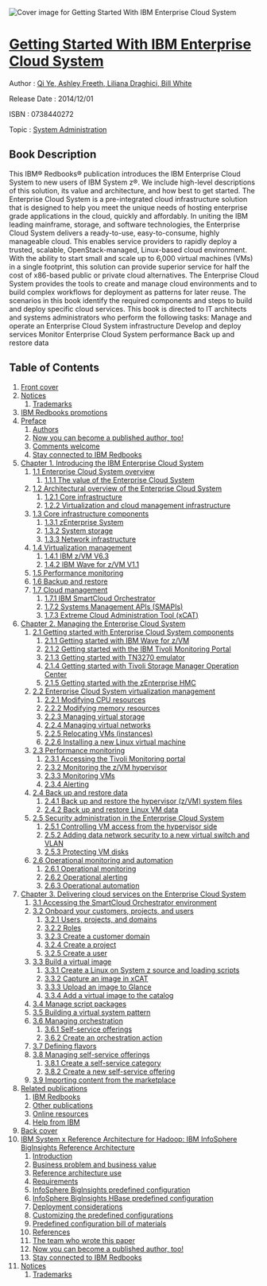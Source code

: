 ![Cover image for Getting Started With IBM Enterprise Cloud System](https://imgdetail.ebookreading.net/cover/cover/system_admin/EB0738440272.jpg)

[Getting Started With IBM Enterprise Cloud System](https://ebookreading.net/view/book/Getting+Started+With+IBM+Enterprise+Cloud+System-EB0738440272_1.html "Getting Started With IBM Enterprise Cloud System")
====================================================================================================================

Author : [Qi Ye](https://ebookreading.net/search/author/Qi+Ye),[ Ashley Freeth](https://ebookreading.net/search/author/+Ashley+Freeth),[ Liliana Draghici](https://ebookreading.net/search/author/+Liliana+Draghici),[ Bill White](https://ebookreading.net/search/author/+Bill+White)

Release Date : 2014/12/01

ISBN : 0738440272

Topic : [System Administration](https://ebookreading.net/search/category/system-administration)

Book Description
-----------------

This IBM® Redbooks® publication introduces the IBM Enterprise Cloud System to new users of IBM System z®. We include high-level descriptions of this solution, its value and architecture, and how best to get started. The Enterprise Cloud System is a pre-integrated cloud infrastructure solution that is designed to help you meet the unique needs of hosting enterprise grade applications in the cloud, quickly and affordably.
In uniting the IBM leading mainframe, storage, and software technologies, the Enterprise Cloud System delivers a ready-to-use, easy-to-consume, highly manageable cloud. This enables service providers to rapidly deploy a trusted, scalable, OpenStack-managed, Linux-based cloud environment.
With the ability to start small and scale up to 6,000 virtual machines (VMs) in a single footprint, this solution can provide superior service for half the cost of x86-based public or private cloud alternatives.
The Enterprise Cloud System provides the tools to create and manage cloud environments and to build complex workflows for deployment as patterns for later reuse. The scenarios in this book identify the required components and steps to build and deploy specific cloud services.
This book is directed to IT architects and systems administrators who perform the following tasks:
Manage and operate an Enterprise Cloud System infrastructure
Develop and deploy services
Monitor Enterprise Cloud System performance
Back up and restore data
              
Table of Contents
-----------------

1. [Front cover](https://ebookreading.net/view/book/Getting+Started+With+IBM+Enterprise+Cloud+System-EB0738440272_1.html)
1. [Notices](https://ebookreading.net/view/book/Getting+Started+With+IBM+Enterprise+Cloud+System-EB0738440272_3.html)
    1. [Trademarks](https://ebookreading.net/view/book/Getting+Started+With+IBM+Enterprise+Cloud+System-EB0738440272_3.html#ww459879)
1. [IBM Redbooks promotions](https://ebookreading.net/view/book/Getting+Started+With+IBM+Enterprise+Cloud+System-EB0738440272_4.html)
1. [Preface](https://ebookreading.net/view/book/Getting+Started+With+IBM+Enterprise+Cloud+System-EB0738440272_5.html)
    1. [Authors](https://ebookreading.net/view/book/Getting+Started+With+IBM+Enterprise+Cloud+System-EB0738440272_5.html#ww786648)
    1. [Now you can become a published author, too!](https://ebookreading.net/view/book/Getting+Started+With+IBM+Enterprise+Cloud+System-EB0738440272_5.html#ww786870)
    1. [Comments welcome](https://ebookreading.net/view/book/Getting+Started+With+IBM+Enterprise+Cloud+System-EB0738440272_5.html#ww775129)
    1. [Stay connected to IBM Redbooks](https://ebookreading.net/view/book/Getting+Started+With+IBM+Enterprise+Cloud+System-EB0738440272_5.html#ww782351)
1. [Chapter 1. Introducing the IBM Enterprise Cloud System](https://ebookreading.net/view/book/Getting+Started+With+IBM+Enterprise+Cloud+System-EB0738440272_6.html)
    1. [1.1 Enterprise Cloud System overview](https://ebookreading.net/view/book/Getting+Started+With+IBM+Enterprise+Cloud+System-EB0738440272_6.html#ww460940)
        1. [1.1.1 The value of the Enterprise Cloud System](https://ebookreading.net/view/book/Getting+Started+With+IBM+Enterprise+Cloud+System-EB0738440272_6.html#ww460959)
    1. [1.2 Architectural overview of the Enterprise Cloud System](https://ebookreading.net/view/book/Getting+Started+With+IBM+Enterprise+Cloud+System-EB0738440272_6.html#ww460986)
        1. [1.2.1 Core infrastructure](https://ebookreading.net/view/book/Getting+Started+With+IBM+Enterprise+Cloud+System-EB0738440272_6.html#ww462164)
        1. [1.2.2 Virtualization and cloud management infrastructure](https://ebookreading.net/view/book/Getting+Started+With+IBM+Enterprise+Cloud+System-EB0738440272_6.html#ww461043)
    1. [1.3 Core infrastructure components](https://ebookreading.net/view/book/Getting+Started+With+IBM+Enterprise+Cloud+System-EB0738440272_6.html#ww461123)
        1. [1.3.1 zEnterprise System](https://ebookreading.net/view/book/Getting+Started+With+IBM+Enterprise+Cloud+System-EB0738440272_6.html#ww461125)
        1. [1.3.2 System storage](https://ebookreading.net/view/book/Getting+Started+With+IBM+Enterprise+Cloud+System-EB0738440272_6.html#ww461137)
        1. [1.3.3 Network infrastructure](https://ebookreading.net/view/book/Getting+Started+With+IBM+Enterprise+Cloud+System-EB0738440272_6.html#ww466227)
    1. [1.4 Virtualization management](https://ebookreading.net/view/book/Getting+Started+With+IBM+Enterprise+Cloud+System-EB0738440272_6.html#ww461146)
        1. [1.4.1 IBM z/VM V6.3](https://ebookreading.net/view/book/Getting+Started+With+IBM+Enterprise+Cloud+System-EB0738440272_6.html#ww461148)
        1. [1.4.2 IBM Wave for z/VM V1.1](https://ebookreading.net/view/book/Getting+Started+With+IBM+Enterprise+Cloud+System-EB0738440272_6.html#ww461180)
    1. [1.5 Performance monitoring](https://ebookreading.net/view/book/Getting+Started+With+IBM+Enterprise+Cloud+System-EB0738440272_6.html#ww473172)
    1. [1.6 Backup and restore](https://ebookreading.net/view/book/Getting+Started+With+IBM+Enterprise+Cloud+System-EB0738440272_6.html#ww461251)
    1. [1.7 Cloud management](https://ebookreading.net/view/book/Getting+Started+With+IBM+Enterprise+Cloud+System-EB0738440272_6.html#ww472148)
        1. [1.7.1 IBM SmartCloud Orchestrator](https://ebookreading.net/view/book/Getting+Started+With+IBM+Enterprise+Cloud+System-EB0738440272_6.html#ww461297)
        1. [1.7.2 Systems Management APIs (SMAPIs)](https://ebookreading.net/view/book/Getting+Started+With+IBM+Enterprise+Cloud+System-EB0738440272_6.html#ww463807)
        1. [1.7.3 Extreme Cloud Administration Tool (xCAT)](https://ebookreading.net/view/book/Getting+Started+With+IBM+Enterprise+Cloud+System-EB0738440272_6.html#ww463852)
1. [Chapter 2. Managing the Enterprise Cloud System](https://ebookreading.net/view/book/Getting+Started+With+IBM+Enterprise+Cloud+System-EB0738440272_7.html)
    1. [2.1 Getting started with Enterprise Cloud System components](https://ebookreading.net/view/book/Getting+Started+With+IBM+Enterprise+Cloud+System-EB0738440272_7.html#ww463072)
        1. [2.1.1 Getting started with IBM Wave for z/VM](https://ebookreading.net/view/book/Getting+Started+With+IBM+Enterprise+Cloud+System-EB0738440272_7.html#ww477364)
        1. [2.1.2 Getting started with the IBM Tivoli Monitoring Portal](https://ebookreading.net/view/book/Getting+Started+With+IBM+Enterprise+Cloud+System-EB0738440272_7.html#ww477642)
        1. [2.1.3 Getting started with TN3270 emulator](https://ebookreading.net/view/book/Getting+Started+With+IBM+Enterprise+Cloud+System-EB0738440272_7.html#ww477686)
        1. [2.1.4 Getting started with Tivoli Storage Manager Operation Center](https://ebookreading.net/view/book/Getting+Started+With+IBM+Enterprise+Cloud+System-EB0738440272_7.html#ww506222)
        1. [2.1.5 Getting started with the zEnterprise HMC](https://ebookreading.net/view/book/Getting+Started+With+IBM+Enterprise+Cloud+System-EB0738440272_7.html#ww498436)
    1. [2.2 Enterprise Cloud System virtualization management](https://ebookreading.net/view/book/Getting+Started+With+IBM+Enterprise+Cloud+System-EB0738440272_7.html#ww498871)
        1. [2.2.1 Modifying CPU resources](https://ebookreading.net/view/book/Getting+Started+With+IBM+Enterprise+Cloud+System-EB0738440272_7.html#ww461377)
        1. [2.2.2 Modifying memory resources](https://ebookreading.net/view/book/Getting+Started+With+IBM+Enterprise+Cloud+System-EB0738440272_7.html#ww461138)
        1. [2.2.3 Managing virtual storage](https://ebookreading.net/view/book/Getting+Started+With+IBM+Enterprise+Cloud+System-EB0738440272_7.html#ww464354)
        1. [2.2.4 Managing virtual networks](https://ebookreading.net/view/book/Getting+Started+With+IBM+Enterprise+Cloud+System-EB0738440272_7.html#ww464470)
        1. [2.2.5 Relocating VMs (instances)](https://ebookreading.net/view/book/Getting+Started+With+IBM+Enterprise+Cloud+System-EB0738440272_7.html#ww474417)
        1. [2.2.6 Installing a new Linux virtual machine](https://ebookreading.net/view/book/Getting+Started+With+IBM+Enterprise+Cloud+System-EB0738440272_7.html#ww476393)
    1. [2.3 Performance monitoring](https://ebookreading.net/view/book/Getting+Started+With+IBM+Enterprise+Cloud+System-EB0738440272_7.html#ww500490)
        1. [2.3.1 Accessing the Tivoli Monitoring portal](https://ebookreading.net/view/book/Getting+Started+With+IBM+Enterprise+Cloud+System-EB0738440272_7.html#ww476395)
        1. [2.3.2 Monitoring the z/VM hypervisor](https://ebookreading.net/view/book/Getting+Started+With+IBM+Enterprise+Cloud+System-EB0738440272_7.html#ww476412)
        1. [2.3.3 Monitoring VMs](https://ebookreading.net/view/book/Getting+Started+With+IBM+Enterprise+Cloud+System-EB0738440272_7.html#ww476463)
        1. [2.3.4 Alerting](https://ebookreading.net/view/book/Getting+Started+With+IBM+Enterprise+Cloud+System-EB0738440272_7.html#ww476471)
    1. [2.4 Back up and restore data](https://ebookreading.net/view/book/Getting+Started+With+IBM+Enterprise+Cloud+System-EB0738440272_7.html#ww461258)
        1. [2.4.1 Back up and restore the hypervisor (z/VM) system files](https://ebookreading.net/view/book/Getting+Started+With+IBM+Enterprise+Cloud+System-EB0738440272_7.html#ww460919)
        1. [2.4.2 Back up and restore Linux VM data](https://ebookreading.net/view/book/Getting+Started+With+IBM+Enterprise+Cloud+System-EB0738440272_7.html#ww474317)
    1. [2.5 Security administration in the Enterprise Cloud System](https://ebookreading.net/view/book/Getting+Started+With+IBM+Enterprise+Cloud+System-EB0738440272_7.html#ww479263)
        1. [2.5.1 Controlling VM access from the hypervisor side](https://ebookreading.net/view/book/Getting+Started+With+IBM+Enterprise+Cloud+System-EB0738440272_7.html#ww479254)
        1. [2.5.2 Adding data network security to a new virtual switch and VLAN](https://ebookreading.net/view/book/Getting+Started+With+IBM+Enterprise+Cloud+System-EB0738440272_7.html#ww481430)
        1. [2.5.3 Protecting VM disks](https://ebookreading.net/view/book/Getting+Started+With+IBM+Enterprise+Cloud+System-EB0738440272_7.html#ww481412)
    1. [2.6 Operational monitoring and automation](https://ebookreading.net/view/book/Getting+Started+With+IBM+Enterprise+Cloud+System-EB0738440272_7.html#ww499410)
        1. [2.6.1 Operational monitoring](https://ebookreading.net/view/book/Getting+Started+With+IBM+Enterprise+Cloud+System-EB0738440272_7.html#ww499439)
        1. [2.6.2 Operational alerting](https://ebookreading.net/view/book/Getting+Started+With+IBM+Enterprise+Cloud+System-EB0738440272_7.html#ww499885)
        1. [2.6.3 Operational automation](https://ebookreading.net/view/book/Getting+Started+With+IBM+Enterprise+Cloud+System-EB0738440272_7.html#ww500285)
1. [Chapter 3. Delivering cloud services on the Enterprise Cloud System](https://ebookreading.net/view/book/Getting+Started+With+IBM+Enterprise+Cloud+System-EB0738440272_8.html)
    1. [3.1 Accessing the SmartCloud Orchestrator environment](https://ebookreading.net/view/book/Getting+Started+With+IBM+Enterprise+Cloud+System-EB0738440272_8.html#ww461002)
    1. [3.2 Onboard your customers, projects, and users](https://ebookreading.net/view/book/Getting+Started+With+IBM+Enterprise+Cloud+System-EB0738440272_8.html#ww461032)
        1. [3.2.1 Users, projects, and domains](https://ebookreading.net/view/book/Getting+Started+With+IBM+Enterprise+Cloud+System-EB0738440272_8.html#ww461039)
        1. [3.2.2 Roles](https://ebookreading.net/view/book/Getting+Started+With+IBM+Enterprise+Cloud+System-EB0738440272_8.html#ww461042)
        1. [3.2.3 Create a customer domain](https://ebookreading.net/view/book/Getting+Started+With+IBM+Enterprise+Cloud+System-EB0738440272_8.html#ww461047)
        1. [3.2.4 Create a project](https://ebookreading.net/view/book/Getting+Started+With+IBM+Enterprise+Cloud+System-EB0738440272_8.html#ww461064)
        1. [3.2.5 Create a user](https://ebookreading.net/view/book/Getting+Started+With+IBM+Enterprise+Cloud+System-EB0738440272_8.html#ww461092)
    1. [3.3 Build a virtual image](https://ebookreading.net/view/book/Getting+Started+With+IBM+Enterprise+Cloud+System-EB0738440272_8.html#ww461118)
        1. [3.3.1 Create a Linux on System z source and loading scripts](https://ebookreading.net/view/book/Getting+Started+With+IBM+Enterprise+Cloud+System-EB0738440272_8.html#ww461129)
        1. [3.3.2 Capture an image in xCAT](https://ebookreading.net/view/book/Getting+Started+With+IBM+Enterprise+Cloud+System-EB0738440272_8.html#ww461249)
        1. [3.3.3 Upload an image to Glance](https://ebookreading.net/view/book/Getting+Started+With+IBM+Enterprise+Cloud+System-EB0738440272_8.html#ww461345)
        1. [3.3.4 Add a virtual image to the catalog](https://ebookreading.net/view/book/Getting+Started+With+IBM+Enterprise+Cloud+System-EB0738440272_8.html#ww461369)
    1. [3.4 Manage script packages](https://ebookreading.net/view/book/Getting+Started+With+IBM+Enterprise+Cloud+System-EB0738440272_8.html#ww461382)
    1. [3.5 Building a virtual system pattern](https://ebookreading.net/view/book/Getting+Started+With+IBM+Enterprise+Cloud+System-EB0738440272_8.html#ww465973)
    1. [3.6 Managing orchestration](https://ebookreading.net/view/book/Getting+Started+With+IBM+Enterprise+Cloud+System-EB0738440272_8.html#ww466011)
        1. [3.6.1 Self-service offerings](https://ebookreading.net/view/book/Getting+Started+With+IBM+Enterprise+Cloud+System-EB0738440272_8.html#ww466019)
        1. [3.6.2 Create an orchestration action](https://ebookreading.net/view/book/Getting+Started+With+IBM+Enterprise+Cloud+System-EB0738440272_8.html#ww466024)
    1. [3.7 Defining flavors](https://ebookreading.net/view/book/Getting+Started+With+IBM+Enterprise+Cloud+System-EB0738440272_8.html#ww466073)
    1. [3.8 Managing self-service offerings](https://ebookreading.net/view/book/Getting+Started+With+IBM+Enterprise+Cloud+System-EB0738440272_8.html#ww466173)
        1. [3.8.1 Create a self-service category](https://ebookreading.net/view/book/Getting+Started+With+IBM+Enterprise+Cloud+System-EB0738440272_8.html#ww466182)
        1. [3.8.2 Create a new self-service offering](https://ebookreading.net/view/book/Getting+Started+With+IBM+Enterprise+Cloud+System-EB0738440272_8.html#ww466211)
    1. [3.9 Importing content from the marketplace](https://ebookreading.net/view/book/Getting+Started+With+IBM+Enterprise+Cloud+System-EB0738440272_8.html#ww466245)
1. [Related publications](https://ebookreading.net/view/book/Getting+Started+With+IBM+Enterprise+Cloud+System-EB0738440272_9.html)
    1. [IBM Redbooks](https://ebookreading.net/view/book/Getting+Started+With+IBM+Enterprise+Cloud+System-EB0738440272_9.html#ww454350)
    1. [Other publications](https://ebookreading.net/view/book/Getting+Started+With+IBM+Enterprise+Cloud+System-EB0738440272_9.html#ww455983)
    1. [Online resources](https://ebookreading.net/view/book/Getting+Started+With+IBM+Enterprise+Cloud+System-EB0738440272_9.html#ww455988)
    1. [Help from IBM](https://ebookreading.net/view/book/Getting+Started+With+IBM+Enterprise+Cloud+System-EB0738440272_9.html#ww456261)
1. [Back cover](https://ebookreading.net/view/book/Getting+Started+With+IBM+Enterprise+Cloud+System-EB0738440272_11.html#ww465861)
1. [IBM System x Reference Architecture for Hadoop: IBM InfoSphere BigInsights Reference Architecture](https://ebookreading.net/view/book/Getting+Started+With+IBM+Enterprise+Cloud+System-EB0738440272_12.html)
    1. [Introduction](https://ebookreading.net/view/book/Getting+Started+With+IBM+Enterprise+Cloud+System-EB0738440272_12.html#ww510185)
    1. [Business problem and business value](https://ebookreading.net/view/book/Getting+Started+With+IBM+Enterprise+Cloud+System-EB0738440272_12.html#ww468750)
    1. [Reference architecture use](https://ebookreading.net/view/book/Getting+Started+With+IBM+Enterprise+Cloud+System-EB0738440272_12.html#ww549180)
    1. [Requirements](https://ebookreading.net/view/book/Getting+Started+With+IBM+Enterprise+Cloud+System-EB0738440272_12.html#ww476823)
    1. [InfoSphere BigInsights predefined configuration](https://ebookreading.net/view/book/Getting+Started+With+IBM+Enterprise+Cloud+System-EB0738440272_12.html#ww501885)
    1. [InfoSphere BigInsights HBase predefined configuration](https://ebookreading.net/view/book/Getting+Started+With+IBM+Enterprise+Cloud+System-EB0738440272_12.html#ww494430)
    1. [Deployment considerations](https://ebookreading.net/view/book/Getting+Started+With+IBM+Enterprise+Cloud+System-EB0738440272_12.html#ww497300)
    1. [Customizing the predefined configurations](https://ebookreading.net/view/book/Getting+Started+With+IBM+Enterprise+Cloud+System-EB0738440272_12.html#ww497358)
    1. [Predefined configuration bill of materials](https://ebookreading.net/view/book/Getting+Started+With+IBM+Enterprise+Cloud+System-EB0738440272_12.html#ww552575)
    1. [References](https://ebookreading.net/view/book/Getting+Started+With+IBM+Enterprise+Cloud+System-EB0738440272_12.html#ww477676)
    1. [The team who wrote this paper](https://ebookreading.net/view/book/Getting+Started+With+IBM+Enterprise+Cloud+System-EB0738440272_12.html#ww471347)
    1. [Now you can become a published author, too!](https://ebookreading.net/view/book/Getting+Started+With+IBM+Enterprise+Cloud+System-EB0738440272_12.html#ww471408)
    1. [Stay connected to IBM Redbooks](https://ebookreading.net/view/book/Getting+Started+With+IBM+Enterprise+Cloud+System-EB0738440272_12.html#ww471445)
1. [Notices](https://ebookreading.net/view/book/Getting+Started+With+IBM+Enterprise+Cloud+System-EB0738440272_13.html)
    1. [Trademarks](https://ebookreading.net/view/book/Getting+Started+With+IBM+Enterprise+Cloud+System-EB0738440272_13.html#ww459879)
